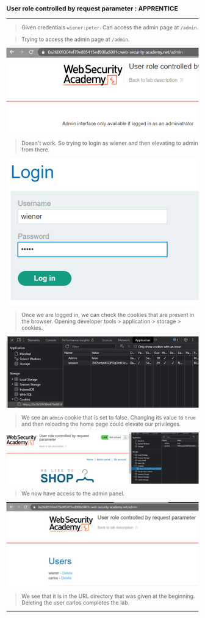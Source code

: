 
### User role controlled by request parameter : APPRENTICE

---

> Given credentials `wiener:peter`.
> Can access the admin page at `/admin`.

> Trying to access the admin page at `/admin`.

![](./screenshots/lab3-admin-err.png)

> Doesn't work.
> So trying to login as wiener and then elevating to admin from there.

![](./screenshots/lab3-login.png)

> Once we are logged in, we can check the cookies that are present in the browser.
> Opening developer tools > application > storage > cookies.

![](./screenshots/lab3-cookies.png)

> We see an `admin` cookie that is set to false.
> Changing its value to `true` and then reloading the home page could elevate our privileges.

![](./screenshots/lab3-admin-1.png)

> We now have access to the admin panel.

![](./screenshots/lab3-admin-pan.png)

> We see that it is in the URL directory that was given at the beginning.
> Deleting the user carlos completes the lab.

---


